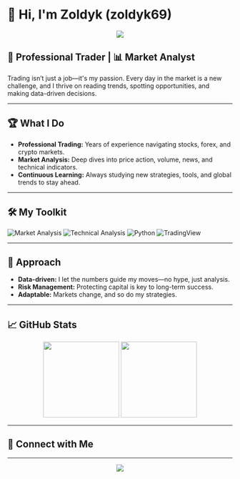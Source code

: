 # 👋 Hi, I'm Zoldyk (zoldyk69)

<p align="center">
  <img src="https://capsule-render.vercel.app/api?type=waving&color=gradient&height=200&section=header&text=Welcome%20to%20My%20Trading%20Hub!&fontSize=40&fontAlignY=35&desc=by%20zoldyk69&descAlignY=55&animation=twinkling"/>
</p>

## 💼 Professional Trader | 📊 Market Analyst

Trading isn’t just a job—it's my passion. Every day in the market is a new challenge, and I thrive on reading trends, spotting opportunities, and making data-driven decisions.

---

## 🏆 What I Do

- **Professional Trading:** Years of experience navigating stocks, forex, and crypto markets.
- **Market Analysis:** Deep dives into price action, volume, news, and technical indicators.
- **Continuous Learning:** Always studying new strategies, tools, and global trends to stay ahead.

---

## 🛠️ My Toolkit

![Market Analysis](https://img.shields.io/badge/Market%20Analysis-Expert-green?style=flat)
![Technical Analysis](https://img.shields.io/badge/Technical%20Analysis-Advanced-blue?style=flat)
![Python](https://img.shields.io/badge/Python-Automation-yellow?style=flat&logo=python)
![TradingView](https://img.shields.io/badge/TradingView-Strategy%20Design-purple?style=flat&logo=tradingview)

---

## 🚦 Approach

- **Data-driven:** I let the numbers guide my moves—no hype, just analysis.
- **Risk Management:** Protecting capital is key to long-term success.
- **Adaptable:** Markets change, and so do my strategies.

---

## 📈 GitHub Stats

<p align="center">
  <img src="https://github-readme-stats.vercel.app/api?username=zoldyk69&show_icons=true&theme=radical" height="170"/>
  <img src="https://github-readme-stats.vercel.app/api/top-langs/?username=zoldyk69&layout=compact&theme=radical" height="170"/>
</p>

---

## 🔗 Connect with Me

<!-- Add your social links below! -->
<!--
[LinkedIn](#) • [Twitter](#) • [Website](#)
-->

---

<p align="center">
  <img src="https://komarev.com/ghpvc/?username=zoldyk69&color=blue"/>
</p>
